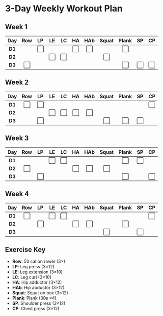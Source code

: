 # 3-Day Weekly Workout Plan

## Week 1
| Day | Row | LP | LE | LC | HA | HAb | Squat | Plank | SP | CP |
|:---:|:---:|:---:|:---:|:---:|:---:|:---:|:---:|:---:|:---:|:---:|
| **D1** |  | ⬜ |  |  | ⬜ | ⬜ |  | ⬜ |  |  |
| **D2** |  |  | ⬜ | ⬜ |  |  | ⬜ |  |  |  |
| **D3** | ⬜ |  |  |  |  |  |  | ⬜ | ⬜ | ⬜ |

## Week 2
| Day | Row | LP | LE | LC | HA | HAb | Squat | Plank | SP | CP |
|:---:|:---:|:---:|:---:|:---:|:---:|:---:|:---:|:---:|:---:|:---:|
| **D1** | ⬜ | ⬜ |  |  |  |  |  |  |  | ⬜ |
| **D2** |  |  | ⬜ | ⬜ | ⬜ | ⬜ |  |  |  |  |
| **D3** |  | ⬜ |  |  |  |  | ⬜ | ⬜ | ⬜ |  |

## Week 3
| Day | Row | LP | LE | LC | HA | HAb | Squat | Plank | SP | CP |
|:---:|:---:|:---:|:---:|:---:|:---:|:---:|:---:|:---:|:---:|:---:|
| **D1** |  |  | ⬜ | ⬜ |  |  |  | ⬜ | ⬜ |  |
| **D2** | ⬜ |  |  |  | ⬜ | ⬜ | ⬜ |  |  |  |
| **D3** |  | ⬜ |  |  |  |  |  | ⬜ |  | ⬜ |

## Week 4
| Day | Row | LP | LE | LC | HA | HAb | Squat | Plank | SP | CP |
|:---:|:---:|:---:|:---:|:---:|:---:|:---:|:---:|:---:|:---:|:---:|
| **D1** | ⬜ |  | ⬜ | ⬜ |  |  |  |  |  | ⬜ |
| **D2** |  | ⬜ |  |  | ⬜ | ⬜ |  | ⬜ |  |  |
| **D3** |  |  |  |  |  |  | ⬜ |  | ⬜ |  |

## Exercise Key
- **Row**: 50 cal on rower (3×)
- **LP**: Leg press (3×12)
- **LE**: Leg extension (3×10)
- **LC**: Leg curl (3×10)
- **HA**: Hip adductor (3×12)
- **HAb**: Hip abductor (3×12)
- **Squat**: Squat on box (3×12)
- **Plank**: Plank (30s ×4)
- **SP**: Shoulder press (3×12)
- **CP**: Chest press (3×12)